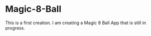 # Magic-8-Ball
This is a first creation. I am creating a Magic 8 Ball App that is still in progress.
